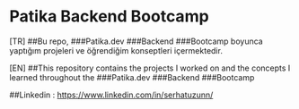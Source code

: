 # Patika Backend Bootcamp
[TR]
##Bu repo, ###Patika.dev ###Backend ###Bootcamp boyunca yaptığım projeleri ve öğrendiğim konseptleri içermektedir.

[EN]
##This repository contains the projects I worked on and the concepts I learned throughout the ###Patika.dev ###Backend ###Bootcamp

##Linkedin : https://www.linkedin.com/in/serhatuzunn/
